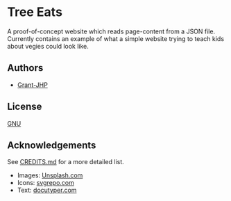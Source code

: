 # Tree Eats

A proof-of-concept website which reads page-content from a JSON file. Currently contains an example of what a simple website trying to teach kids about vegies could look like.

## Authors

- [Grant-JHP](https://www.github.com/Grant-JHP)


## License

[GNU](https://choosealicense.com/licenses/gpl-3.0/)


## Acknowledgements

See [CREDITS.md](/CREDITS.md) for a more detailed list.

 - Images: [Unsplash.com](unsplash.com)
 - Icons: [svgrepo.com](svgrepo.com)
 - Text: [docutyper.com](docutyper.com)